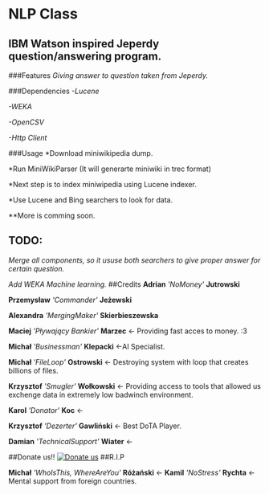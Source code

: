 NLP Class  
=====================
IBM Watson inspired Jeperdy question/answering program.
--------------
###Features
 *Giving answer to question taken from Jeperdy.*

###Dependencies
 *-Lucene*
 
 *-WEKA*
 
 *-OpenCSV*
 
 *-Http Client*

###Usage
 *Download miniwikipedia dump.

 *Run MiniWikiParser (It will generarte miniwiki in trec format)
 
 *Next step is to index miniwipedia using Lucene indexer.
 
 *Use Lucene and Bing searchers to look for data.
 
 **More is comming soon.

## TODO:
  *Merge all components, so it ususe both searchers to give proper answer for certain question.*
  
  *Add WEKA Machine learning.*
##Credits
 **Adrian** *'NoMoney'* **Jutrowski**
 
 **Przemysław** *'Commander'* **Jeżewski**
 
 **Alexandra** *'MergingMaker'* **Skierbieszewska**
 
 **Maciej** *'Pływający Bankier'* **Marzec** <- Providing fast acces to money. :3
 
 **Michał** *'Businessman'* **Klepacki** <-AI Specialist.
 
 **Michał** *'FileLoop'* **Ostrowski** <- Destroying system with loop that creates billions of files. 

 **Krzysztof** *'Smugler'* **Wołkowski** <- Providing access to tools that allowed us exchenge data in extremely low badwinch environment.

 **Karol** *'Donator'* **Koc** <- 
 
 **Krzysztof** *'Dezerter'* **Gawliński** <- Best DoTA Player.

 **Damian** *'TechnicalSupport'* **Wiater** <- 
 

##Donate us!!
[![Donate us](http://necronia.com/img/paypalbutton.png)](google.pl)
##R.I.P

 **Michał** *'WhoIsThis, WhereAreYou'* **Różański** <- 
 **Kamil** *'NoStress'* **Rychta** <- Mental support from foreign countries.